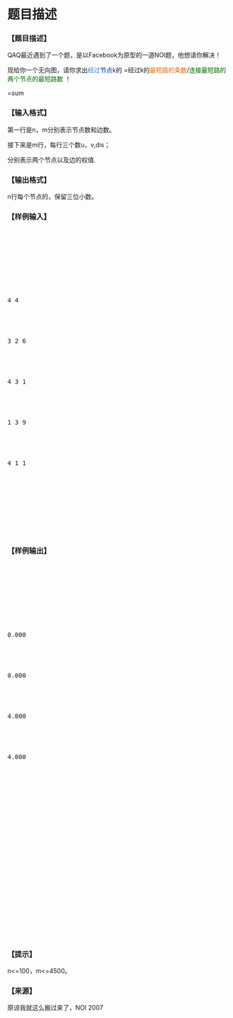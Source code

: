 # 题目描述


<h3>
【题目描述】
</h3>
<p>
QAQ最近遇到了一个题，是以Facebook为原型的一道NOI题，他想请你解决！
</p>
<p>
现给你一个无向图，请你求出<span style="color:#337FE5;">经过</span><span style="color:#003399;">节点k</span>的 <img src="http://cojs.tk/kindeditor/plugins/emoticons/images/63.gif" border="0" alt=""/>=经过k的<span style="color:#E56600;">最短路的条数</span>/<span><span style="color:#006600;">连接最短路的两个节点</span><span style="color:#006600;"></span><span style="color:#006600;">的最短路数</span></span> ！
</p>
<p>
<img src="http://cojs.tk/kindeditor/plugins/emoticons/images/62.gif" border="0" alt=""/>=sum<img src="http://cojs.tk/kindeditor/plugins/emoticons/images/63.gif" border="0" alt=""/> 
</p>
<h3>
【输入格式】
</h3>
<p>
第一行是n，m分别表示节点数和边数。
</p>
<p>
接下来是m行，每行三个数u，v,dis；
</p>
<p>
分别表示两个节点以及边的权值.
</p>
<h3>
【输出格式】
</h3>
<p>
n行每个节点的<img src="http://cojs.tk/kindeditor/plugins/emoticons/images/62.gif" border="0" alt=""/>，保留三位小数。
</p>
<h3>
【样例输入】
</h3>
<pre><p>
<br/>

</p>

<p>
4 4
</p>

<p>
3 2 6
</p>

<p>
4 3 1
</p>

<p>
1 3 9
</p>

<p>
4 1 1
</p>

<p>
<br/>

</p>
</pre>
<h3>
【样例输出】
</h3>
<pre><p>
<br/>

</p>

<p>
0.000
</p>

<p>
0.000
</p>

<p>
4.000
</p>

<p>
4.000
</p>

<p>
<br/>

</p>

<p>
<br/>

</p>

<p>
<br/>

</p>
</pre>
<h3>
【提示】
</h3>
<p>
n&lt;=100，m&lt;=4500。
</p>
<h3>
【来源】
</h3>
<p>
原谅我就这么搬过来了，NOI 2007
</p>

